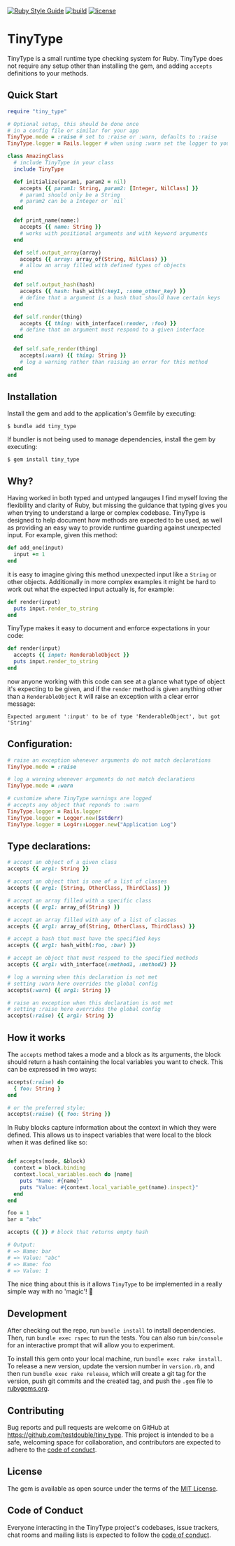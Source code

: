 [![Ruby Style Guide](https://img.shields.io/badge/code_style-standard-brightgreen.svg)](https://github.com/testdouble/standard)
[![build](https://github.com/testdouble/tiny_type/actions/workflows/main.yml/badge.svg)](https://github.com/testdouble/tiny_type/actions/workflows/main.yml)
[![license](https://img.shields.io/github/license/testdouble/tiny_type)](https://github.com/testdouble/tiny_type/blob/main/LICENSE.txt)

# TinyType

TinyType is a small runtime type checking system for Ruby. TinyType does not require any setup other than installing the gem, and adding `accepts` definitions to your methods.

## Quick Start

```ruby
require "tiny_type"

# Optional setup, this should be done once
# in a config file or similar for your app
TinyType.mode = :raise # set to :raise or :warn, defaults to :raise
TinyType.logger = Rails.logger # when using :warn set the logger to your application's logger

class AmazingClass
  # include TinyType in your class
  include TinyType

  def initialize(param1, param2 = nil)
    accepts {{ param1: String, param2: [Integer, NilClass] }}
    # param1 should only be a String
    # param2 can be a Integer or `nil`
  end

  def print_name(name:)
    accepts {{ name: String }}
    # works with positional arguments and with keyword arguments
  end

  def self.output_array(array)
    accepts {{ array: array_of(String, NilClass) }}
    # allow an array filled with defined types of objects
  end

  def self.output_hash(hash)
    accepts {{ hash: hash_with(:key1, :some_other_key) }}
    # define that a argument is a hash that should have certain keys
  end

  def self.render(thing)
    accepts {{ thing: with_interface(:render, :foo) }}
    # define that an argument must respond to a given interface
  end

  def self.safe_render(thing)
    accepts(:warn) {{ thing: String }}
    # log a warning rather than raising an error for this method
  end
end

```

## Installation

Install the gem and add to the application's Gemfile by executing:

    $ bundle add tiny_type

If bundler is not being used to manage dependencies, install the gem by executing:

    $ gem install tiny_type

## Why?

Having worked in both typed and untyped langauges I find myself loving the flexibility and clarity of Ruby, but missing the guidance that typing gives you when trying to understand a large or complex codebase. TinyType is designed to help document how methods are expected to be used, as well as providing an easy way to provide runtime guarding against unexpected input. For example, given this method:

```ruby
def add_one(input)
  input += 1
end
```

it is easy to imagine giving this method unexpected input like a `String` or other objects. Additionally in more complex examples it might be hard to work out what the expected input actually is, for example:

```ruby
def render(input)
  puts input.render_to_string
end
```

TinyType makes it easy to document and enforce expectations in your code:

```ruby
def render(input)
  accepts {{ input: RenderableObject }}
  puts input.render_to_string
end
```

now anyone working with this code can see at a glance what type of object it's expecting to be given, and if the `render` method is given anything other than a `RenderableObject` it will raise an exception with a clear error message:

```
Expected argument ':input' to be of type 'RenderableObject', but got 'String'
```

## Configuration:

```ruby
# raise an exception whenever arguments do not match declarations
TinyType.mode = :raise

# log a warning whenever arguments do not match declarations
TinyType.mode = :warn

# customize where TinyType warnings are logged
# accepts any object that reponds to :warn
TinyType.logger = Rails.logger
TinyType.logger = Logger.new($stderr)
TinyType.logger = Log4r::Logger.new("Application Log")
```

## Type declarations:

```ruby
# accept an object of a given class
accepts {{ arg1: String }}

# accept an object that is one of a list of classes
accepts {{ arg1: [String, OtherClass, ThirdClass] }}

# accept an array filled with a specific class
accepts {{ arg1: array_of(String) }}

# accept an array filled with any of a list of classes
accepts {{ arg1: array_of(String, OtherClass, ThirdClass) }}

# accept a hash that must have the specified keys
accepts {{ arg1: hash_with(:foo, :bar) }}

# accept an object that must respond to the specified methods
accepts {{ arg1: with_interface(:method1, :method2) }}

# log a warning when this declaration is not met
# setting :warn here overrides the global config
accepts(:warn) {{ arg1: String }}

# raise an exception when this declaration is not met
# setting :raise here overrides the global config
accepts(:raise) {{ arg1: String }}
```

## How it works

The `accepts` method takes a mode and a block as its arguments, the block should return a hash containing the local variables you want to check. This can be expressed in two ways:

```ruby
accepts(:raise) do
  { foo: String }
end

# or the preferred style:
accepts(:raise) {{ foo: String }}

```

In Ruby blocks capture information about the context in which they were defined. This allows us to inspect variables that were local to the block when it was defined like so:

```ruby

def accepts(mode, &block)
  context = block.binding
  context.local_variables.each do |name|
    puts "Name: #{name}"
    puts "Value: #{context.local_variable_get(name).inspect}"
  end
end

foo = 1
bar = "abc"

accepts {{ }} # block that returns empty hash

# Output:
# => Name: bar
# => Value: "abc"
# => Name: foo
# => Value: 1
```

The nice thing about this is it allows `TinyType` to be implemented in a really simple way with no 'magic'! 🎉


## Development

After checking out the repo, run `bundle install` to install dependencies. Then, run `bundle exec rspec` to run the tests. You can also run `bin/console` for an interactive prompt that will allow you to experiment.

To install this gem onto your local machine, run `bundle exec rake install`. To release a new version, update the version number in `version.rb`, and then run `bundle exec rake release`, which will create a git tag for the version, push git commits and the created tag, and push the `.gem` file to [rubygems.org](https://rubygems.org).

## Contributing

Bug reports and pull requests are welcome on GitHub at https://github.com/testdouble/tiny_type. This project is intended to be a safe, welcoming space for collaboration, and contributors are expected to adhere to the [code of conduct](https://github.com/testdouble/tiny_type/blob/main/CODE_OF_CONDUCT.md).

## License

The gem is available as open source under the terms of the [MIT License](https://opensource.org/licenses/MIT).

## Code of Conduct

Everyone interacting in the TinyType project's codebases, issue trackers, chat rooms and mailing lists is expected to follow the [code of conduct](https://github.com/testdouble/tiny_type/blob/main/CODE_OF_CONDUCT.md).
